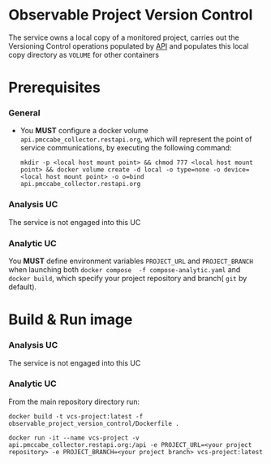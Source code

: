 # Observable Project Version Control

The service owns a local copy of a monitored project, carries out the Versioning Control operations populated by [API](API) and populates this local copy directory as `VOLUME` for other containers

# Prerequisites

### General

- You **MUST** configure a docker volume `api.pmccabe_collector.restapi.org`, which will represent the point of service communications, by executing the following command:

    `mkdir -p <local host mount point> && chmod 777 <local host mount point> && docker volume create -d local -o type=none -o device=<local host mount point> -o o=bind api.pmccabe_collector.restapi.org`

### Analysis UC

The service is not engaged into this UC

### Analytic UC

You **MUST** define environment variables `PROJECT_URL` and `PROJECT_BRANCH` when launching both `docker compose  -f compose-analytic.yaml` and `docker build`, which specify your project repository and branch( `git` by default).

# Build & Run image

### Analysis UC

The service is not engaged into this UC

### Analytic UC

From the main repository directory run:

`docker build -t vcs-project:latest -f observable_project_version_control/Dockerfile .`

`docker run -it --name vcs-project -v api.pmccabe_collector.restapi.org:/api -e PROJECT_URL=<your project repository> -e PROJECT_BRANCH=<your project branch> vcs-project:latest`
